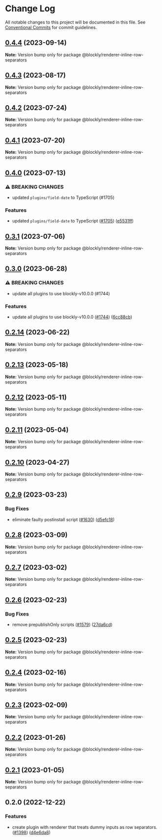 # Change Log

All notable changes to this project will be documented in this file.
See [Conventional Commits](https://conventionalcommits.org) for commit guidelines.

## [0.4.4](https://github.com/google/blockly-samples/compare/@blockly/renderer-inline-row-separators@0.4.3...@blockly/renderer-inline-row-separators@0.4.4) (2023-09-14)

**Note:** Version bump only for package @blockly/renderer-inline-row-separators





## [0.4.3](https://github.com/google/blockly-samples/compare/@blockly/renderer-inline-row-separators@0.4.2...@blockly/renderer-inline-row-separators@0.4.3) (2023-08-17)

**Note:** Version bump only for package @blockly/renderer-inline-row-separators





## [0.4.2](https://github.com/google/blockly-samples/compare/@blockly/renderer-inline-row-separators@0.4.1...@blockly/renderer-inline-row-separators@0.4.2) (2023-07-24)

**Note:** Version bump only for package @blockly/renderer-inline-row-separators





## [0.4.1](https://github.com/google/blockly-samples/compare/@blockly/renderer-inline-row-separators@0.4.0...@blockly/renderer-inline-row-separators@0.4.1) (2023-07-20)

**Note:** Version bump only for package @blockly/renderer-inline-row-separators





## [0.4.0](https://github.com/google/blockly-samples/compare/@blockly/renderer-inline-row-separators@0.3.1...@blockly/renderer-inline-row-separators@0.4.0) (2023-07-13)


### ⚠ BREAKING CHANGES

* updated `plugins/field-date` to TypeScript (#1705)

### Features

* updated `plugins/field-date` to TypeScript ([#1705](https://github.com/google/blockly-samples/issues/1705)) ([e5531ff](https://github.com/google/blockly-samples/commit/e5531fffe188ee361a16fe48ed126b34e51a8d30))



## [0.3.1](https://github.com/google/blockly-samples/compare/@blockly/renderer-inline-row-separators@0.3.0...@blockly/renderer-inline-row-separators@0.3.1) (2023-07-06)

**Note:** Version bump only for package @blockly/renderer-inline-row-separators





## [0.3.0](https://github.com/google/blockly-samples/compare/@blockly/renderer-inline-row-separators@0.2.14...@blockly/renderer-inline-row-separators@0.3.0) (2023-06-28)


### ⚠ BREAKING CHANGES

* update all plugins to use blockly-v10.0.0 (#1744)

### Features

* update all plugins to use blockly-v10.0.0 ([#1744](https://github.com/google/blockly-samples/issues/1744)) ([6cc88cb](https://github.com/google/blockly-samples/commit/6cc88cbef39d4ad664a668d3d46eb29ba7292f9c))



## [0.2.14](https://github.com/google/blockly-samples/compare/@blockly/renderer-inline-row-separators@0.2.13...@blockly/renderer-inline-row-separators@0.2.14) (2023-06-22)

**Note:** Version bump only for package @blockly/renderer-inline-row-separators





## [0.2.13](https://github.com/google/blockly-samples/compare/@blockly/renderer-inline-row-separators@0.2.12...@blockly/renderer-inline-row-separators@0.2.13) (2023-05-18)

**Note:** Version bump only for package @blockly/renderer-inline-row-separators





## [0.2.12](https://github.com/google/blockly-samples/compare/@blockly/renderer-inline-row-separators@0.2.11...@blockly/renderer-inline-row-separators@0.2.12) (2023-05-11)

**Note:** Version bump only for package @blockly/renderer-inline-row-separators





## [0.2.11](https://github.com/google/blockly-samples/compare/@blockly/renderer-inline-row-separators@0.2.10...@blockly/renderer-inline-row-separators@0.2.11) (2023-05-04)

**Note:** Version bump only for package @blockly/renderer-inline-row-separators





## [0.2.10](https://github.com/google/blockly-samples/compare/@blockly/renderer-inline-row-separators@0.2.9...@blockly/renderer-inline-row-separators@0.2.10) (2023-04-27)

**Note:** Version bump only for package @blockly/renderer-inline-row-separators





## [0.2.9](https://github.com/google/blockly-samples/compare/@blockly/renderer-inline-row-separators@0.2.8...@blockly/renderer-inline-row-separators@0.2.9) (2023-03-23)


### Bug Fixes

* eliminate faulty postinstall script ([#1630](https://github.com/google/blockly-samples/issues/1630)) ([d5efc18](https://github.com/google/blockly-samples/commit/d5efc18193d7f142329d1127ea6c8a64d24aff0c))



## [0.2.8](https://github.com/google/blockly-samples/compare/@blockly/renderer-inline-row-separators@0.2.7...@blockly/renderer-inline-row-separators@0.2.8) (2023-03-09)

**Note:** Version bump only for package @blockly/renderer-inline-row-separators





## [0.2.7](https://github.com/google/blockly-samples/compare/@blockly/renderer-inline-row-separators@0.2.6...@blockly/renderer-inline-row-separators@0.2.7) (2023-03-02)

**Note:** Version bump only for package @blockly/renderer-inline-row-separators





## [0.2.6](https://github.com/google/blockly-samples/compare/@blockly/renderer-inline-row-separators@0.2.5...@blockly/renderer-inline-row-separators@0.2.6) (2023-02-23)


### Bug Fixes

* remove prepublishOnly scripts ([#1579](https://github.com/google/blockly-samples/issues/1579)) ([27da6cd](https://github.com/google/blockly-samples/commit/27da6cd04c38f6ba417f4e7446bb6218c475448d))



## [0.2.5](https://github.com/google/blockly-samples/compare/@blockly/renderer-inline-row-separators@0.2.4...@blockly/renderer-inline-row-separators@0.2.5) (2023-02-23)

**Note:** Version bump only for package @blockly/renderer-inline-row-separators





## [0.2.4](https://github.com/google/blockly-samples/compare/@blockly/renderer-inline-row-separators@0.2.3...@blockly/renderer-inline-row-separators@0.2.4) (2023-02-16)

**Note:** Version bump only for package @blockly/renderer-inline-row-separators





## [0.2.3](https://github.com/google/blockly-samples/compare/@blockly/renderer-inline-row-separators@0.2.2...@blockly/renderer-inline-row-separators@0.2.3) (2023-02-09)

**Note:** Version bump only for package @blockly/renderer-inline-row-separators





## [0.2.2](https://github.com/google/blockly-samples/compare/@blockly/renderer-inline-row-separators@0.2.1...@blockly/renderer-inline-row-separators@0.2.2) (2023-01-26)

**Note:** Version bump only for package @blockly/renderer-inline-row-separators





## [0.2.1](https://github.com/google/blockly-samples/compare/@blockly/renderer-inline-row-separators@0.2.0...@blockly/renderer-inline-row-separators@0.2.1) (2023-01-05)

**Note:** Version bump only for package @blockly/renderer-inline-row-separators





## 0.2.0 (2022-12-22)


### Features

* create plugin with renderer that treats dummy inputs as row separators. ([#1398](https://github.com/google/blockly-samples/issues/1398)) ([d4e6da8](https://github.com/google/blockly-samples/commit/d4e6da87c04e308fabb77f4a21f72a0b457c3484))
